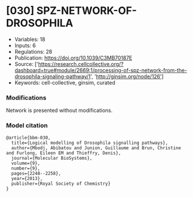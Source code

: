 # \[030\] SPZ-NETWORK-OF-DROSOPHILA

 - Variables: 18
 - Inputs: 6
 - Regulations: 28
 - Publication: https://doi.org/10.1039/C3MB70187E
 - Source: ['https://research.cellcollective.org/?dashboard=true#module/2669:1/processing-of-spz-network-from-the-drosophila-signaling-pathway/1', 'http://ginsim.org/node/126']
 - Keywords: cell-collective, ginsim, curated


### Modifications

Network is presented without modifications.

### Model citation

```
@article{bbm-030,
  title={Logical modelling of Drosophila signalling pathways},
  author={Mbodj, Abibatou and Junion, Guillaume and Brun, Christine and Furlong, Eileen EM and Thieffry, Denis},
  journal={Molecular BioSystems},
  volume={9},
  number={9},
  pages={2248--2258},
  year={2013},
  publisher={Royal Society of Chemistry}
}
```

